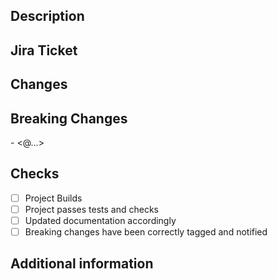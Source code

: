 ## Description
<Description of the pull request>

## Jira Ticket
[<Ticket Number>](<Ticket Url>)

## Changes
<Changes made> 

## Breaking Changes
<Please remember to mention anyone that may be affected by these changes so that they are aware of this PR>
- <@...> 

## Checks
- [ ] Project Builds
- [ ] Project passes tests and checks
- [ ] Updated documentation accordingly
- [ ] Breaking changes have been correctly tagged and notified
 
## Additional information
